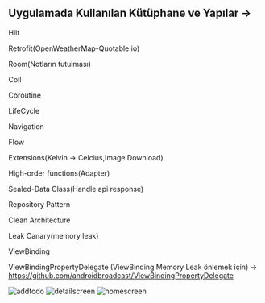 ## Uygulamada Kullanılan Kütüphane ve Yapılar -> 
Hilt

Retrofit(OpenWeatherMap-Quotable.io)

Room(Notların tutulması)

Coil

Coroutine

LifeCycle

Navigation

Flow

Extensions(Kelvin -> Celcius,Image Download)

High-order functions(Adapter)

Sealed-Data Class(Handle api response)

Repository Pattern

Clean Architecture

Leak Canary(memory leak)

ViewBinding

ViewBindingPropertyDelegate (ViewBinding Memory Leak önlemek için) -> 
https://github.com/androidbroadcast/ViewBindingPropertyDelegate

![addtodo](https://user-images.githubusercontent.com/68695185/185768935-414c64d2-75c7-42b4-b8ac-86a2ad754159.png)
![detailscreen](https://user-images.githubusercontent.com/68695185/185768936-c9571949-3b02-4d32-9599-22e7a269b05f.png)
![homescreen](https://user-images.githubusercontent.com/68695185/185768937-750140e6-f9ea-4353-922e-eb0838c5b74f.png)
